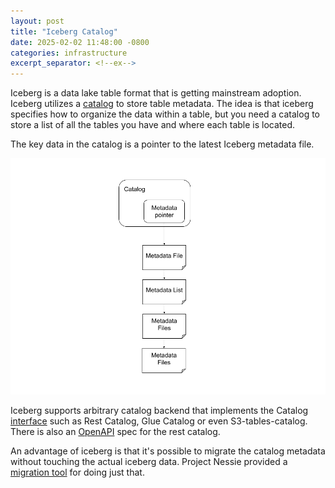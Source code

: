 ```yaml
---
layout: post
title: "Iceberg Catalog"
date: 2025-02-02 11:48:00 -0800
categories: infrastructure
excerpt_separator: <!--ex-->
---
```


Iceberg is a data lake table format that is getting mainstream adoption. Iceberg utilizes a [catalog](https://iceberg.apache.org/concepts/catalog/) to store table metadata. The idea is that iceberg specifies how to organize the data within a table, but you need a catalog to store a list of all the tables you have and where each table is located.

<!--ex-->

The key data in the catalog is a pointer to the latest Iceberg metadata file.

![Iceberg Catalog](../assets/iceberg_catalog.png "Iceberg Catalog")


Iceberg supports arbitrary catalog backend that implements the Catalog [interface](https://github.com/apache/iceberg/blob/main/api/src/main/java/org/apache/iceberg/catalog/Catalog.java) such as Rest Catalog, Glue Catalog or even S3-tables-catalog. There is also an [OpenAPI](https://github.com/apache/iceberg/blob/main/open-api/rest-catalog-open-api.yaml) spec for the rest catalog. 

An advantage of iceberg is that it's possible to migrate the catalog metadata without touching the actual iceberg data. Project Nessie provided a [migration tool](https://github.com/projectnessie/iceberg-catalog-migrator) for doing just that.
